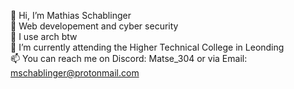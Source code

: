 👋 Hi, I’m Mathias Schablinger\
🧡 Web developement and cyber security\
🐧 I use arch btw\
📘 I’m currently attending the Higher Technical College in Leonding\
📫 You can reach me on Discord: Matse_304 or via Email: mschablinger@protonmail.com

<!---
MSchablinger/MSchablinger is a ✨ special ✨ repository because its `README.md` (this file) appears on your GitHub profile.
You can click the Preview link to take a look at your changes.
--->
